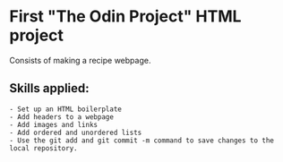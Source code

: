 # First "The Odin Project" HTML project
Consists of making a recipe webpage.

## Skills applied:

    - Set up an HTML boilerplate
    - Add headers to a webpage
    - Add images and links
    - Add ordered and unordered lists
    - Use the git add and git commit -m command to save changes to the local repository.
    